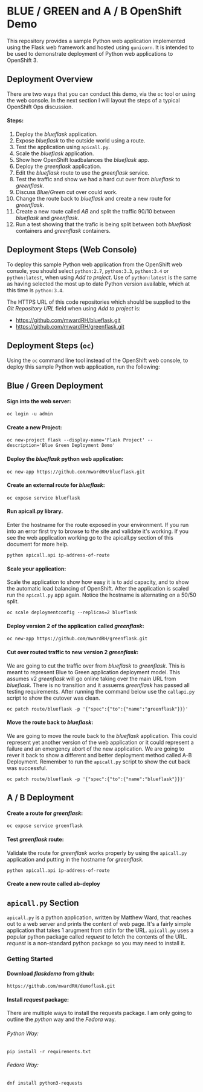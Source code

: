 # BLUE / GREEN and A / B OpenShift Demo

This repository provides a sample Python web application implemented using the Flask web framework and hosted using ``gunicorn``. It is intended to be used to demonstrate deployment of Python web applications to OpenShift 3.

## Deployment Overview
There are two ways that you can conduct this demo, via the ``oc`` tool or using the web console. In the next section I will layout the steps of a typical OpenShift Ops discussion.

#### Steps:
1. Deploy the _blueflask_ application.
2. Expose _blueflask_ to the outside world using a route.
2. Test the application using ``apicall.py``.
3. Scale the _blueflask_ application.
4. Show how OpenShift loadbalances the _blueflask_ app.
5. Deploy the _greenflask_ application.
6. Edit the _blueflask_ route to use the _greenflask_ service.
7. Test the traffic and show we had a hard cut over from _blueflask_ to _greenflask_.
7. Discuss _Blue/Green_ cut over could work.
8. Change the route back to _blueflask_ and create a new route for _greenflask_.
2. Create a new route called _AB_ and split the traffic 90/10 between _blueflask_ and _greenflask_.
1. Run a test showing that the trafic is being split between both _blueflask_ containers and _greenflask_ containers.


## Deployment Steps (Web Console)

To deploy this sample Python web application from the OpenShift web console, you should select ``python:2.7``, ``python:3.3``, ``python:3.4`` or ``python:latest``, when using _Add to project_. Use of ``python:latest`` is the same as having selected the most up to date Python version available, which at this time is ``python:3.4``.

The HTTPS URL of this code repositories which should be supplied to the _Git Repository URL_ field when using _Add to project_ is:

* https://github.com/mwardRH/blueflask.git
* https://github.com/mwardRH/greenflask.git



## Deployment Steps (``oc``)
Using the ``oc`` command line tool instead of the OpenShift web console, to deploy this sample Python web application, run the following:

## Blue / Green Deployment

#### Sign into the web server:
```
oc login -u admin
```
#### Create a new Project:
```
oc new-project flask --display-name='Flask Project' --description='Blue Green Deployment Demo'
```

#### Deploy the _blueflask_ python web application:   
```
oc new-app https://github.com/mwardRH/blueflask.git
```
#### Create an external route for _blueflask_:
```
oc expose service blueflask
```
#### Run apicall.py library.
Enter the hostname for the route exposed in your environment. If you run into an error first try to browse to the site and validate it's working. If you see the web application working go to the apicall.py section of this document for more help.
```
python apicall.api ip-address-of-route
```

#### Scale your application:
Scale the application to show how easy it is to add capacity, and to show the automatic load balancing of OpenShift. After the application is scaled run the ``apicall.py`` app again. Notice the hostname is alternating on a 50/50 split.
```
oc scale deploymentconfig --replicas=2 blueflask
```

#### Deploy version 2 of the application called _greenflask_:
```
oc new-app https://github.com/mwardRH/greenflask.git
```

#### Cut over routed traffic to new version 2 _greenflask_:
We are going to cut the traffic over from _blueflask_ to _greenflask_. This is meant to represent Blue to Green application deployment model. This assumes v2 _greenflask_ will go online taking over the main URL from _blueflask_. There is no transition and it assuems _greenflask_ has passed all testing requirements. After running the command below use the ``callapi.py`` script to show the cutover was clean.

```
oc patch route/blueflask -p '{"spec":{"to":{"name":"greenflask"}}}'
```

#### Move the route back to _blueflask_:
We are going to move the route back to the _blueflask_ application. This could represent yet another version of the web application or it could represent a failure and an emergency abort of the new application. We are going to rever it back to show a different and better deployment method called A-B Deployment. Remember to run the ``apicall.py`` script to show the cut back was successful.
```
oc patch route/blueflask -p '{"spec":{"to":{"name":"blueflask"}}}'
```

## A / B Deployment

#### Create a route for _greenflask_:
```
oc expose service greenflask
```

#### Test _greenflask_ route:
Validate the route for _greenflask_ works properly by using the ``apicall.py`` application and putting in the hostname for _greenflask_.
```
python apicall.api ip-address-of-route
```

#### Create a new route called ab-deploy





## ``apicall.py`` Section
``apicall.py`` is a python application, written by Matthew Ward, that reaches out to a web server and prints the content of web page. It's a fairly simple application that takes 1 arugment from stdin for the URL. ``apicall.py`` uses a popular python package called _request_ to fetch the contents of the URL. _request_ is a non-standard python package so you may need to install it.

### Getting Started
#### Download _flaskdemo_ from github:
```
https://github.com/mwardRH/demoflask.git
```
#### Install _request_ package:
There are multiple ways to install the requests package. I am only going to outline the _python_ way and the _Fedora_ way.

###### Python Way:
```
pip install -r requirements.txt
```

###### Fedora Way:
```
dnf install python3-requests
```

